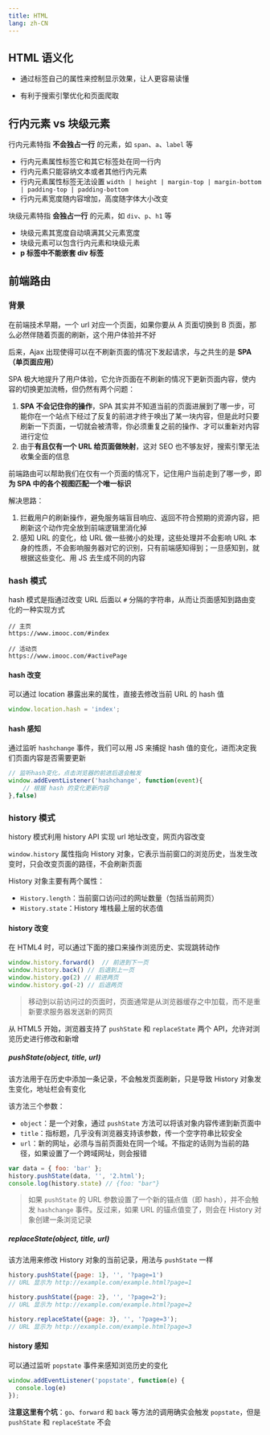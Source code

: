 ```yaml
---
title: HTML
lang: zh-CN
---
```


## HTML 语义化

- 通过标签自己的属性来控制显示效果，让人更容易读懂

- 有利于搜索引擎优化和页面爬取

## 行内元素 vs 块级元素

行内元素特指 **不会独占一行** 的元素，如 `span`、`a`、`label` 等

- 行内元素属性标签它和其它标签处在同一行内
- 行内元素只能容纳文本或者其他行内元素
- 行内元素属性标签无法设置 `width | height | margin-top | margin-bottom | padding-top | padding-bottom`
- 行内元素宽度随内容增加，高度随字体大小改变

块级元素特指 **会独占一行** 的元素，如 `div`、`p`、`h1` 等

- 块级元素其宽度自动填满其父元素宽度
- 块级元素可以包含行内元素和块级元素
- **p 标签中不能嵌套 div 标签**

## 前端路由

### 背景

在前端技术早期，一个 url 对应一个页面，如果你要从 A 页面切换到 B 页面，那么必然伴随着页面的刷新，这个用户体验并不好

后来，Ajax 出现使得可以在不刷新页面的情况下发起请求，与之共生的是 **SPA（单页面应用）**

SPA 极大地提升了用户体验，它允许页面在不刷新的情况下更新页面内容，使内容的切换更加流畅，但仍然有两个问题：

1. **SPA 不会记住你的操作**，SPA 其实并不知道当前的页面进展到了哪一步，可能你在一个站点下经过了反复的前进才终于唤出了某一块内容，但是此时只要刷新一下页面，一切就会被清零，你必须重复之前的操作、才可以重新对内容进行定位
2. 由于**有且仅有一个 URL 给页面做映射**，这对 SEO 也不够友好，搜索引擎无法收集全面的信息

前端路由可以帮助我们在仅有一个页面的情况下，记住用户当前走到了哪一步，即 **为 SPA 中的各个视图匹配一个唯一标识**

解决思路：

1. 拦截用户的刷新操作，避免服务端盲目响应、返回不符合预期的资源内容，把刷新这个动作完全放到前端逻辑里消化掉
2. 感知 URL 的变化，给 URL 做一些微小的处理，这些处理并不会影响 URL 本身的性质，不会影响服务器对它的识别，只有前端感知得到；一旦感知到，就根据这些变化、用 JS 去生成不同的内容

### hash 模式

hash 模式是指通过改变 URL 后面以 `#` 分隔的字符串，从而让页面感知到路由变化的一种实现方式

```
// 主页
https://www.imooc.com/#index

// 活动页
https://www.imooc.com/#activePage
```

#### hash 改变

可以通过 location 暴露出来的属性，直接去修改当前 URL 的 hash 值

```js
window.location.hash = 'index'; 
```

#### hash 感知

通过监听 `hashchange` 事件，我们可以用 JS 来捕捉 hash 值的变化，进而决定我们页面内容是否需要更新

```js
// 监听hash变化，点击浏览器的前进后退会触发
window.addEventListener('hashchange', function(event){ 
    // 根据 hash 的变化更新内容
},false)
```

### history 模式

history 模式利用 history API 实现 url 地址改变，网页内容改变

`window.history` 属性指向 History 对象，它表示当前窗口的浏览历史，当发生改变时，只会改变页面的路径，不会刷新页面

History 对象主要有两个属性：

- `History.length`：当前窗口访问过的网址数量（包括当前网页）
- `History.state`：History 堆栈最上层的状态值

#### history 改变

在 HTML4 时，可以通过下面的接口来操作浏览历史、实现跳转动作

```js
window.history.forward()  // 前进到下一页
window.history.back() // 后退到上一页
window.history.go(2) // 前进两页
window.history.go(-2) // 后退两页
```

> 移动到以前访问过的页面时，页面通常是从浏览器缓存之中加载，而不是重新要求服务器发送新的网页

从 HTML5 开始，浏览器支持了 `pushState` 和 `replaceState` 两个 API，允许对浏览历史进行修改和新增

##### pushState(object, title, url)

该方法用于在历史中添加一条记录，不会触发页面刷新，只是导致 History 对象发生变化，地址栏会有变化

该方法三个参数：

- `object`：是一个对象，通过 `pushState` 方法可以将该对象内容传递到新页面中
- `title`：指标题，几乎没有浏览器支持该参数，传一个空字符串比较安全
- `url`：新的网址，必须与当前页面处在同一个域。不指定的话则为当前的路径，如果设置了一个跨域网址，则会报错

```js
var data = { foo: 'bar' };
history.pushState(data, '', '2.html');
console.log(history.state) // {foo: "bar"}
```

> 如果 `pushState` 的 URL 参数设置了一个新的锚点值（即 hash），并不会触发 `hashchange` 事件。反过来，如果 URL 的锚点值变了，则会在 History 对象创建一条浏览记录

##### replaceState(object, title, url)

该方法用来修改 History 对象的当前记录，用法与 `pushState` 一样

```js
history.pushState({page: 1}, '', '?page=1')
// URL 显示为 http://example.com/example.html?page=1

history.pushState({page: 2}, '', '?page=2');
// URL 显示为 http://example.com/example.html?page=2

history.replaceState({page: 3}, '', '?page=3');
// URL 显示为 http://example.com/example.html?page=3
```

#### history 感知

可以通过监听 `popstate` 事件来感知浏览历史的变化

```js
window.addEventListener('popstate', function(e) {
  console.log(e)
});
```

**注意这里有个坑**：`go`、`forward` 和 `back` 等方法的调用确实会触发 `popstate`，但是 `pushState` 和 `replaceState` 不会